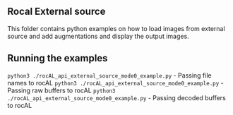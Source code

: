 ## Rocal External source
This folder contains python examples on how to load images from external source and add augmentations and display the output images.

## Running the examples
`python3 ./rocAL_api_external_source_mode0_example.py` - Passing file names to rocAL
`python3 ./rocAL_api_external_source_mode0_example.py` - Passing raw buffers to rocAL
`python3 ./rocAL_api_external_source_mode0_example.py` - Passing decoded buffers to rocAL
